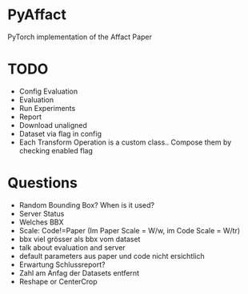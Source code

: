 # PyAffact
PyTorch implementation of the Affact Paper

# TODO
- Config Evaluation
- Evaluation
- Run Experiments
- Report
- Download unaligned
- Dataset via flag in config
- Each Transform Operation is a custom class.. Compose them by checking enabled flag

# Questions
- Random Bounding Box? When is it used?
- Server Status
- Welches BBX
- Scale: Code!=Paper (Im Paper Scale = W/w, im Code Scale = W/tr)
- bbx viel grösser als bbx vom dataset
- talk about evaluation and server
- default parameters aus paper und code nicht ersichtlich
- Erwartung Schlussreport?
- Zahl am Anfag der Datasets entfernt
- Reshape or CenterCrop